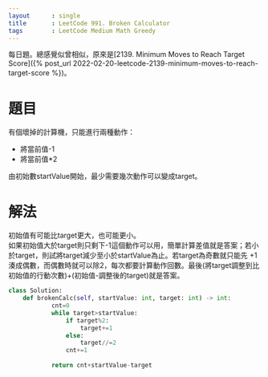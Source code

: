 ```yaml
---
layout      : single
title       : LeetCode 991. Broken Calculator
tags 		: LeetCode Medium Math Greedy
---
```

每日題。總感覺似曾相似，原來是[2139. Minimum Moves to Reach Target Score]({% post_url 2022-02-20-leetcode-2139-minimum-moves-to-reach-target-score %})。

# 題目
有個壞掉的計算機，只能進行兩種動作：  
- 將當前值-1  
- 將當前值*2  

由初始數startValue開始，最少需要幾次動作可以變成target。

# 解法
初始值有可能比target更大，也可能更小。  
如果初始值大於target則只剩下-1這個動作可以用，簡單計算差值就是答案；若小於target，則試將target減少至小於startValue為止。若target為奇數就只能先
+1湊成偶數，而偶數時就可以除2，每次都要計算動作回數。最後(將target調整到比初始值的行動次數)+(初始值-調整後的target)就是答案。  

```python
class Solution:
    def brokenCalc(self, startValue: int, target: int) -> int:
            cnt=0
            while target>startValue:
                if target%2:
                    target+=1
                else:
                    target//=2
                cnt+=1
                
            return cnt+startValue-target
```

